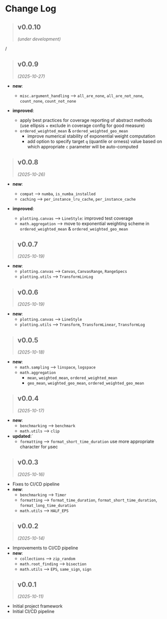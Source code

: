 # Change Log

<!------------------------------------------------------------------------------------------------->
> ## v0.0.10
> *(under development)*
<!------------------------------------------------------------------------------------------------->

/

<!------------------------------------------------------------------------------------------------->
> ## v0.0.9
> *(2025-10-27)*
<!------------------------------------------------------------------------------------------------->

- **new**:
  - `misc.argument_handling` --> `all_are_none`, `all_are_not_none`, `count_none`, `count_not_none`

- **improved**:
  - apply best practices for coverage reporting of abstract methods (use ellipsis + exclude in coverage config for good measure)
  - `ordered_weighted_mean` & `ordered_weighted_geo_mean`
    - improve numerical stability of exponential weight computation
    - add option to specify target `q` (quantile or orness) value based on which appropriate `c` parameter will be auto-computed

<!------------------------------------------------------------------------------------------------->
> ## v0.0.8
> *(2025-10-26)*
<!------------------------------------------------------------------------------------------------->

- **new**:
  - `compat` --> `numba`, `is_numba_installed`
  - `caching` --> `per_instance_lru_cache`, `per_instance_cache`

- **improved**:
  - `plotting.canvas` --> `LineStyle`: improved test coverage
  - `math.aggregation` --> move to exponential weighting scheme in `ordered_weighted_mean` & `ordered_weighted_geo_mean`

<!------------------------------------------------------------------------------------------------->
> ## v0.0.7
> *(2025-10-19)*
<!------------------------------------------------------------------------------------------------->

- **new**:
  - `plotting.canvas` --> `Canvas`, `CanvasRange`, `RangeSpecs`
  - `plotting.utils` --> `TransformLinLog`

<!------------------------------------------------------------------------------------------------->
> ## v0.0.6
> *(2025-10-19)*
<!------------------------------------------------------------------------------------------------->

- **new**:
  - `plotting.canvas` --> `LineStyle`
  - `plotting.utils` --> `Transform`, `TransformLinear`, `TransformLog`

<!------------------------------------------------------------------------------------------------->
> ## v0.0.5
> *(2025-10-18)*
<!------------------------------------------------------------------------------------------------->

- **new**:
  - `math.sampling` --> `linspace`, `logspace`
  - `math.aggregation` 
    - `mean`, `weighted_mean`, `ordered_weighted_mean`
    - `geo_mean`, `weighted_geo_mean`, `ordered_weighted_geo_mean`

<!------------------------------------------------------------------------------------------------->
> ## v0.0.4
> *(2025-10-17)*
<!------------------------------------------------------------------------------------------------->

- **new**:
  - `benchmarking` --> `benchmark`
  - `math.utils` --> `clip`
- **updated**:` 
  - `formatting` --> `format_short_time_duration` use more appropriate character for μsec

<!------------------------------------------------------------------------------------------------->
> ## v0.0.3
> *(2025-10-16)*
<!------------------------------------------------------------------------------------------------->

- Fixes to CI/CD pipeline
- **new**: 
  - `benchmarking` --> `Timer`
  - `formatting` --> `format_time_duration`, `format_short_time_duration`, `format_long_time_duration`
  - `math.utils` --> `HALF_EPS`

<!------------------------------------------------------------------------------------------------->
> ## v0.0.2
> *(2025-10-14)*
<!------------------------------------------------------------------------------------------------->

- Improvements to CI/CD pipeline
- **new**: 
  - `collections` --> `zip_random`
  - `math.root_finding` --> `bisection`
  - `math.utils` --> `EPS`, `same_sign`, `sign` 
  

<!------------------------------------------------------------------------------------------------->
> ## v0.0.1
> *(2025-10-11)*
<!------------------------------------------------------------------------------------------------->

- Initial project framework
- Initial CI/CD pipeline